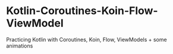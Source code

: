 # Kotlin-Coroutines-Koin-Flow-ViewModel
Practicing Kotlin with Coroutines, Koin, Flow, ViewModels + some animations
